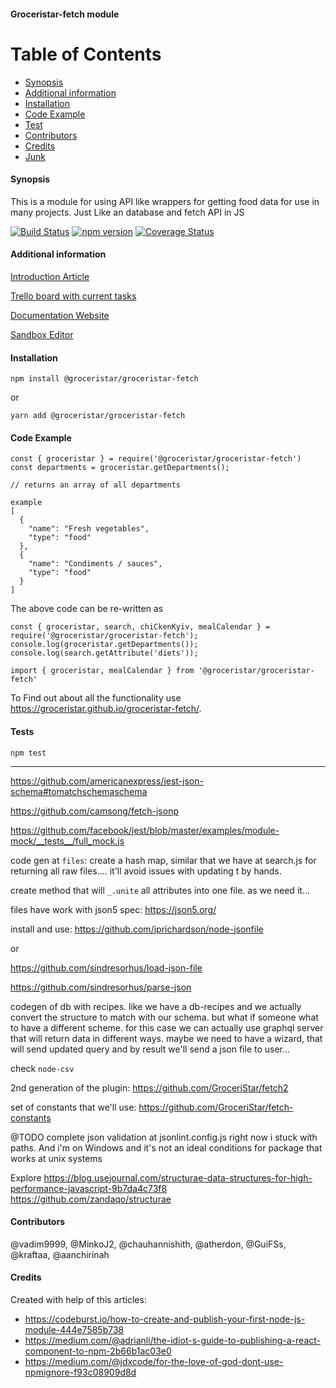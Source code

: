#### Groceristar-fetch module

Table of Contents
=================

 * [Synopsis](#synopsis)
 * [Additional information](#additional-information)
 * [Installation](#installation)
 * [Code Example](#code-example)
 * [Test](#tests)
 * [Contributors](#contributors)
 * [Credits](#credits)
 * [Junk](#junk)



#### Synopsis
  This is a module for using API like wrappers for getting food data for use in many projects. Just Like an database and fetch API in JS

[![Build Status](https://travis-ci.org/GroceriStar/groceristar-fetch.svg?branch=master)](https://travis-ci.org/GroceriStar/groceristar-fetch)
[![npm version](https://badge.fury.io/js/%40groceristar%2Fgroceristar-fetch.svg)](https://badge.fury.io/js/%40groceristar%2Fgroceristar-fetch)
[![Coverage Status](https://coveralls.io/repos/github/GroceriStar/groceristar-fetch/badge.svg?branch=master)](https://coveralls.io/github/GroceriStar/groceristar-fetch?branch=master)

<!--
![Alt Text](https://github.com/GroceriStar/creative/blob/master/app-video/fetch-inside.gif)/
-->

#### Additional information
[Introduction Article](https://medium.com/groceristar/groceristar-fetch-small-module-that-weve-created-8b4a62bd5d7b)

[Trello board with current tasks](https://trello.com/b/U2Jm8JWX/fetch-plugin)

[Documentation Website](https://groceristar.github.io/groceristar-fetch/)

[Sandbox Editor](https://codesandbox.io/s/mzknoy0rnp)


#### Installation

`npm install @groceristar/groceristar-fetch`

or

`yarn add @groceristar/groceristar-fetch`




#### Code Example

```
const { groceristar } = require('@groceristar/groceristar-fetch')
const departments = groceristar.getDepartments();

// returns an array of all departments

example
[
  {
    "name": "Fresh vegetables",
    "type": "food"
  },
  {
    "name": "Condiments / sauces",
    "type": "food"
  }
]
```

The above code can be re-written as

```
const { groceristar, search, chiCkenKyiv, mealCalendar } = require('@groceristar/groceristar-fetch');
console.log(groceristar.getDepartments());
console.log(search.getAttribute('diets'));

import { groceristar, mealCalendar } from '@groceristar/groceristar-fetch'
```
To Find out about all the functionality use https://groceristar.github.io/groceristar-fetch/.

#### Tests

`npm test`

---
https://github.com/americanexpress/jest-json-schema#tomatchschemaschema

https://github.com/camsong/fetch-jsonp

https://github.com/facebook/jest/blob/master/examples/module-mock/__tests__/full_mock.js


code gen at `files`: create a hash map, similar that we have at search.js for returning all raw files.... it'll avoid issues with updating t by hands.

create method that will `_.unite` all attributes into one file.
as we need it...

files have work with json5 spec: https://json5.org/

install and use: https://github.com/jprichardson/node-jsonfile

or

https://github.com/sindresorhus/load-json-file

https://github.com/sindresorhus/parse-json


codegen of db with recipes. like we have a db-recipes and we actually convert the structure to match with our schema.
but what if someone what to have a different scheme. for this case we can actually use graphql server that will return data in different ways. maybe we need to have a wizard, that will send updated query and by result we'll send a json file to user...

check `node-csv`

2nd generation of the plugin: https://github.com/GroceriStar/fetch2

set of constants that we'll use: https://github.com/GroceriStar/fetch-constants

@TODO complete json validation at jsonlint.config.js right now i stuck with paths. And i'm on Windows and it's not an ideal conditions for package that works at unix systems

Explore https://blog.usejournal.com/structurae-data-structures-for-high-performance-javascript-9b7da4c73f8
https://github.com/zandaqo/structurae

#### Contributors

@vadim9999, @MinkoJ2, @chauhannishith, @atherdon, @GuiFSs, @kraftaa, @aanchirinah

#### Credits

Created with help of this articles:
- https://codeburst.io/how-to-create-and-publish-your-first-node-js-module-444e7585b738
- https://medium.com/@adrianli/the-idiot-s-guide-to-publishing-a-react-component-to-npm-2b66b1ac03e0
- https://medium.com/@jdxcode/for-the-love-of-god-dont-use-npmignore-f93c08909d8d
